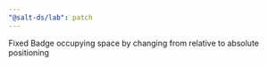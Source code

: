```yaml
---
"@salt-ds/lab": patch
---
```


Fixed Badge occupying space by changing from relative to absolute positioning
